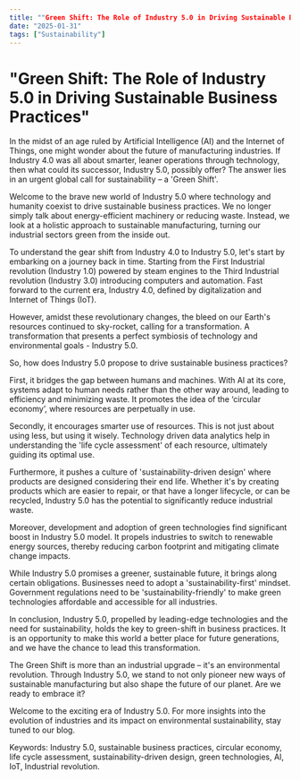```yaml
---
title: ""Green Shift: The Role of Industry 5.0 in Driving Sustainable Business Practices""
date: "2025-01-31"
tags: ["Sustainability"]
---
```


# "Green Shift: The Role of Industry 5.0 in Driving Sustainable Business Practices"

In the midst of an age ruled by Artificial Intelligence (AI) and the Internet of Things, one might wonder about the future of manufacturing industries. If Industry 4.0 was all about smarter, leaner operations through technology, then what could its successor, Industry 5.0, possibly offer? The answer lies in an urgent global call for sustainability – a 'Green Shift'. 

Welcome to the brave new world of Industry 5.0 where technology and humanity coexist to drive sustainable business practices. We no longer simply talk about energy-efficient machinery or reducing waste. Instead, we look at a holistic approach to sustainable manufacturing, turning our industrial sectors green from the inside out. 

To understand the gear shift from Industry 4.0 to Industry 5.0, let's start by embarking on a journey back in time. Starting from the First Industrial revolution (Industry 1.0) powered by steam engines to the Third Industrial revolution (Industry 3.0) introducing computers and automation. Fast forward to the current era, Industry 4.0, defined by digitalization and Internet of Things (IoT). 

However, amidst these revolutionary changes, the bleed on our Earth's resources continued to sky-rocket, calling for a transformation. A transformation that presents a perfect symbiosis of technology and environmental goals - Industry 5.0.

So, how does Industry 5.0 propose to drive sustainable business practices?

First, it bridges the gap between humans and machines. With AI at its core, systems adapt to human needs rather than the other way around, leading to efficiency and minimizing waste. It promotes the idea of the ‘circular economy’, where resources are perpetually in use.

Secondly, it encourages smarter use of resources. This is not just about using less, but using it wisely. Technology driven data analytics help in understanding the 'life cycle assessment' of each resource, ultimately guiding its optimal use.

Furthermore, it pushes a culture of 'sustainability-driven design' where products are designed considering their end life. Whether it's by creating products which are easier to repair, or that have a longer lifecycle, or can be recycled, Industry 5.0 has the potential to significantly reduce industrial waste.

Moreover, development and adoption of green technologies find significant boost in Industry 5.0 model. It propels industries to switch to renewable energy sources, thereby reducing carbon footprint and mitigating climate change impacts.

While Industry 5.0 promises a greener, sustainable future, it brings along certain obligations. Businesses need to adopt a 'sustainability-first' mindset. Government regulations need to be 'sustainability-friendly' to make green technologies affordable and accessible for all industries. 

In conclusion, Industry 5.0, propelled by leading-edge technologies and the need for sustainability, holds the key to green-shift in business practices. It is an opportunity to make this world a better place for future generations, and we have the chance to lead this transformation.

The Green Shift is more than an industrial upgrade – it's an environmental revolution. Through Industry 5.0, we stand to not only pioneer new ways of sustainable manufacturing but also shape the future of our planet. Are we ready to embrace it? 

Welcome to the exciting era of Industry 5.0. For more insights into the evolution of industries and its impact on environmental sustainability, stay tuned to our blog.

Keywords: Industry 5.0, sustainable business practices, circular economy, life cycle assessment, sustainability-driven design, green technologies, AI, IoT, Industrial revolution.
